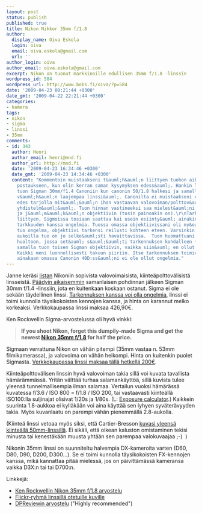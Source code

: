 ```yaml
---
layout: post
status: publish
published: true
title: Nikon Nikkor 35mm f/1.8
author:
  display_name: Oiva Eskola
  login: oiva
  email: oiva.eskola@gmail.com
  url: ''
author_login: oiva
author_email: oiva.eskola@gmail.com
excerpt: Nikon on tuonut markkinoille edullisen 35mm f/1.8 -linssin
wordpress_id: 584
wordpress_url: http://www.bobs.fi/oiva/?p=584
date: '2009-04-23 00:21:44 +0300'
date_gmt: '2009-04-22 22:21:44 +0300'
categories:
- kamera
tags:
- nikon
- sigma
- linssi
- 35mm
comments:
- id: 343
  author: Henri
  author_email: henri@mnd.fi
  author_url: http://mnd.fi
  date: '2009-04-23 16:34:46 +0300'
  date_gmt: '2009-04-23 14:34:46 +0300'
  content: "Kommentoin muistaakseni t&auml;h&auml;n liittyen tuohon aikasempaankin
    postaukseen, kun olin kerran saman kysymyksen edess&auml;. Hankin loppukes&auml;st&auml;
    tuon Sigman 30mm/f1.4 Canoniin kun canonin 50/1.8 halkesi ja samalla kaipasin
    v&auml;h&auml;n laajempaa linssi&auml;. Canonilta ei muistaakseni ei tosin ollut
    edes tarjolla mit&auml;&auml;n ihan vastaavan valovoiman/polttov&auml;lin
    yhdistelm&auml;&auml;. Tuon hinnan vastineeksi saa mielest&auml;ni ihan kelvon
    ja j&auml;m&auml;k&auml;n objektiivin (tosin painoakin on).\r\nTarkennuksen ongelmiin
    liittyen, Sigmoissa tosiaan saattaa kai usein esiinty&auml; ainakin tarkennuksen
    tarkkuuden kanssa ongelmia. Tuossa omassa objektiivissani oli my&ouml;s juurikin
    tuo ongelma, objektiivi tarkensi reilusti kohteen eteen. Varsinkin suurimmilla
    aukoilla tuo on jo selke&auml;sti havaittavissa.  Tuon huomattuani vein objektiivin
    huoltoon, jossa set&auml; s&auml;&auml;ti tarkennuksen kohdalleen (ja s&auml;&auml;tiv&auml;t
    samalla tuon toisen Sigman objektiivin, vaikka siin&auml; en ollut vikaa huomannut).
    Kaikki meni luonnollisesti takuun piiriin. Itse tarkennuksen toimivuuden kanssa
    ainakaan omassa Canonin 40D:ss&auml;ni ei ole ollut ongelmia."
---
```

<p>Janne ker&auml;si <a href="http://jaukia.kapsi.fi/kuutio/muuta/nikonlinssi/nikon-linssi.html">listan</a> Nikoniin sopivista valovoimaisista, kiinte&auml;polttov&auml;lisist&auml; linsseist&auml;. <a title="Mik&auml; linssi digij&auml;rkk&auml;rille: osa 2" href="http://www.bobs.fi/oiva/2008/03/28/mika-linssi-digijarkkarille-osa-2/">P&auml;&auml;dyin aikaisemmin</a> samanlaisen pohdinnan j&auml;lkeen Sigman 30mm f/1.4 -linssiin, jota en kuitenkaan koskaan ostanut. Sigma ei ole sek&auml;&auml;n t&auml;ydellinen linssi. <a href="http://www.kenrockwell.com/sigma/30mm-f14.htm#focus">Tarkennuksen kanssa <em>voi</em> olla ongelmia</a>, linssi ei toimi kunnolla t&auml;ysikokoisten kennojen kanssa, ja hinta on karannut melko korkeaksi. Verkkokaupassa linssi maksaa 426,90&euro;.</p>
<p>Ken Rockwellin Sigma-arvostelussa oli hyv&auml; vinkki:</p>
<blockquote><p><strong>If you shoot Nikon, forget this dumpily-made Sigma and get the newest <a href="http://www.kenrockwell.com/nikon/35mm-f18.htm">Nikon 35mm f/1.8</a> for half the price.</strong></p></blockquote>
<p>Sigmaan verrattuna Nikon on v&auml;h&auml;n pitempi (35mm vastaa n. 53mm filmikamerassa), ja valovoima on v&auml;h&auml;n heikompi. Hinta on kuitenkin puolet Sigmasta. <a title="Verkkokauppa:Nikon Nikkor AF-S DX 35mm f/1.8G " href="http://www.verkkokauppa.com/popups/prodinfo.php?id=2110">Verkkokaupassa linssi maksaa t&auml;ll&auml; hetkell&auml; 200&euro;</a>.</p>
<p>Kiinte&auml;polttov&auml;lisen linssin hyv&auml; valovoiman takia sill&auml; voi kuvata tavallista h&auml;m&auml;r&auml;mm&auml;ss&auml;. Yrit&auml;n v&auml;ltt&auml;&auml; turhaa salamank&auml;ytt&ouml;&auml;, sill&auml; kuvista tulee yleens&auml; tunnelmallisempia ilman salamaa. Vertailun vuoksi h&auml;m&auml;r&auml;ss&auml; kuvatessa f/3.6 / ISO 800 = f/1.8 / ISO 200, tai vastaavasti kiinte&auml;ll&auml; ISO100:lla suljinajat olisivat 1/20s ja 1/80s. (L: <a href="http://www.robert-barrett.com/photo/exposure_calculator.html">Exposure calculator</a>.) Kaikkein suurinta 1.8-aukkoa ei kyll&auml;k&auml;&auml;n voi aina k&auml;ytt&auml;&auml; sen lyhyen syv&auml;ter&auml;vyyden takia. My&ouml;s kuvanlaatu on parempi v&auml;h&auml;n pienemm&auml;ll&auml; 2.8-aukolla.</p>
<p>(Kiinte&auml; linssi vetoaa my&ouml;s siksi, ett&auml; Cartier-Bresson <a title="Wikipedia: Henri Cartier-Bresson - Technique" href="http://en.wikipedia.org/wiki/Henri_Cartier-Bresson#Technique">kuvasi yleens&auml; kiinte&auml;ll&auml; 50mm-linssill&auml;</a>. Ei sik&auml;li, ett&auml; oikean kaluston omistaminen tekisi minusta tai kenest&auml;k&auml;&auml;n muusta yht&auml;&auml;n sen parempaa valokuvaajaa ;-)&nbsp; )</p>
<p>Nikonin 35mm linssi on suunniteltu halvempia DX-kameroita varten (D60, D80, D90, D200, D300...). Se ei toimi kunnolla t&auml;ysikokoisten FX-kennojen kanssa, mik&auml; kannattaa pit&auml;&auml; mieless&auml;, jos on p&auml;ivitt&auml;m&auml;ss&auml; kameransa vaikka D3X:n tai tai D700:n.</p>
<p>Linkkej&auml;:</p>
<ul>
<li><a href="http://www.kenrockwell.com/nikon/35mm-f18.htm">Ken Rockwellin Nikon 35mm f/1.8 arvostelu</a></li>
<li><a href="http://www.flickr.com/groups/afsnikkor35mm18/">Flickr-ryhm&auml; linssill&auml; otetuille kuville</a></li>
<li><a href="http://www.dpreview.com/lensreviews/nikon_35_1p8g_n15/">DPReviewin arvostelu</a> ("Highly recommended")</li>
</ul>
